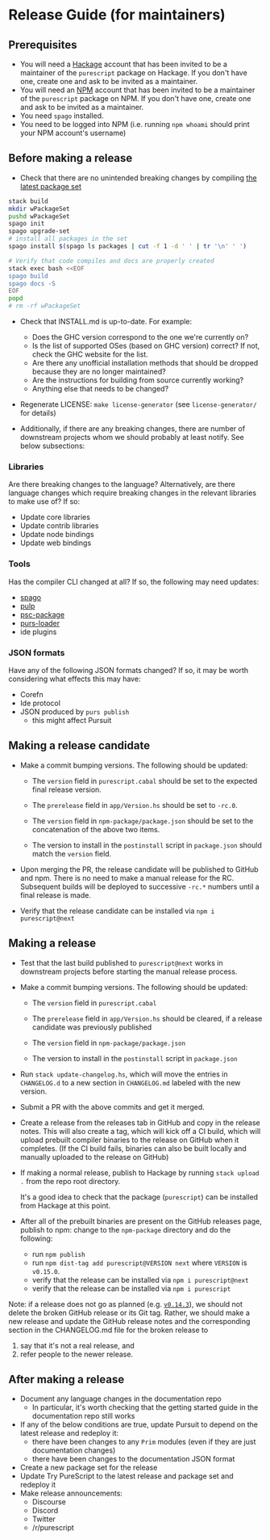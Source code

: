 # Release Guide (for maintainers)

## Prerequisites

- You will need a [Hackage](https://hackage.haskell.org/) account that has been invited to be a maintainer of the `purescript` package on Hackage. If you don't have one, create one and ask to be invited as a maintainer.
- You will need an [NPM](https://www.npmjs.com/) account that has been invited to be a maintainer of the `purescript` package on NPM. If you don't have one, create one and ask to be invited as a maintainer.
- You need `spago` installed.
- You need to be logged into NPM (i.e. running `npm whoami` should print your NPM account's username)

## Before making a release

- Check that there are no unintended breaking changes by compiling [the latest package set](https://github.com/purescript/package-sets/releases/latest)

```bash
stack build
mkdir wPackageSet
pushd wPackageSet
spago init
spago upgrade-set
# install all packages in the set
spago install $(spago ls packages | cut -f 1 -d ' ' | tr '\n' ' ')

# Verify that code compiles and docs are properly created
stack exec bash <<EOF
spago build
spago docs -S
EOF
popd
# rm -rf wPackageSet
```

- Check that INSTALL.md is up-to-date. For example:
    - Does the GHC version correspond to the one we're currently on?
    - Is the list of supported OSes (based on GHC version) correct? If not, check the GHC website for the list.
    - Are there any unofficial installation methods that should be dropped because they are no longer maintained?
    - Are the instructions for building from source currently working?
    - Anything else that needs to be changed?

- Regenerate LICENSE: `make license-generator` (see `license-generator/` for details)

- Additionally, if there are any breaking changes, there are number of downstream
projects whom we should probably at least notify. See below subsections:

### Libraries

Are there breaking changes to the language? Alternatively, are there
language changes which require breaking changes in the relevant libraries to
make use of? If so:

- Update core libraries
- Update contrib libraries
- Update node bindings
- Update web bindings

### Tools

Has the compiler CLI changed at all? If so, the following may need updates:

- [spago](https://github.com/purescript/spago)
- [pulp](https://github.com/purescript-contrib/pulp)
- [psc-package](https://github.com/purescript/psc-package)
- [purs-loader](https://github.com/ethul/purs-loader)
- ide plugins

### JSON formats

Have any of the following JSON formats changed? If so, it may be worth
considering what effects this may have:

- Corefn
- Ide protocol
- JSON produced by `purs publish`
  - this might affect Pursuit

## Making a release candidate

- Make a commit bumping versions. The following should be updated:

  - The `version` field in `purescript.cabal` should be set to the expected
    final release version.

  - The `prerelease` field in `app/Version.hs` should be set to `-rc.0`.

  - The `version` field in `npm-package/package.json` should be set to the
    concatenation of the above two items.

  - The version to install in the `postinstall` script in `package.json` should
    match the `version` field.

- Upon merging the PR, the release candidate will be published to GitHub and
  npm. There is no need to make a manual release for the RC. Subsequent builds
  will be deployed to successive `-rc.*` numbers until a final release is made.

- Verify that the release candidate can be installed via `npm i purescript@next`

## Making a release

- Test that the last build published to `purescript@next` works in downstream
  projects before starting the manual release process.

- Make a commit bumping versions. The following should be updated:

  - The `version` field in `purescript.cabal`

  - The `prerelease` field in `app/Version.hs` should be cleared, if a
    release candidate was previously published

  - The `version` field in `npm-package/package.json`

  - The version to install in the `postinstall` script in `package.json`

- Run `stack update-changelog.hs`, which will move the entries in `CHANGELOG.d`
  to a new section in `CHANGELOG.md` labeled with the new version.

- Submit a PR with the above commits and get it merged.

- Create a release from the releases tab in GitHub and copy in the release
  notes. This will also create a tag, which will kick off a CI build, which
  will upload prebuilt compiler binaries to the release on GitHub when it
  completes. (If the CI build fails, binaries can also be built locally and
  manually uploaded to the release on GitHub)

- If making a normal release, publish to Hackage by running `stack upload .` from the repo root directory.

  It's a good idea to check that the package (`purescript`)
  can be installed from Hackage at this point.

- After all of the prebuilt binaries are present on the GitHub releases page,
  publish to npm: change to the `npm-package` directory and do the following:
    - run `npm publish`
    - run `npm dist-tag add purescript@VERSION next` where `VERSION` is `v0.15.0`.
    - verify that the release can be installed via `npm i purescript@next`
    - verify that the release can be installed via `npm i purescript`

Note: if a release does not go as planned (e.g. [`v0.14.3`](https://github.com/purescript/purescript/pull/4139)), we should not delete the broken GitHub release or its Git tag. Rather, we should make a new release and update the GitHub release notes and the corresponding section in the CHANGELOG.md file for the broken release to
1. say that it's not a real release, and
2. refer people to the newer release.

## After making a release

- Document any language changes in the documentation repo
  - In particular, it's worth checking that the getting started guide in the
    documentation repo still works
- If any of the below conditions are true, update Pursuit to depend on the latest release
  and redeploy it:
    - there have been changes to any `Prim` modules (even if they are just
  documentation changes)
    - there have been changes to the documentation JSON format
- Create a new package set for the release
- Update Try PureScript to the latest release and package set and redeploy it
- Make release announcements:
  - Discourse
  - Discord
  - Twitter
  - /r/purescript
